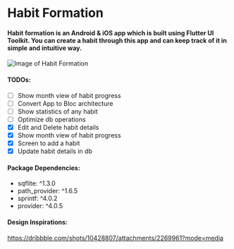 # Habit Formation
#### Habit formation is an Android &amp; iOS app which is built using Flutter UI Toolkit. You can create a habit through this app and can keep track of it in simple and intuitive way.

![Image of Habit Formation](https://flutteryapps.com/assets/images/github/habit-formation.jpg)

#### TODOs:
- [ ] Show month view of habit progress
- [ ] Convert App to Bloc architecture
- [ ] Show statistics of any habit
- [ ] Optimize db operations
- [x] Edit and Delete habit details
- [x] Show month view of habit progress
- [x] Screen to add a habit
- [x] Update habit details in db

#### Package Dependencies:
* sqflite: ^1.3.0
* path_provider: ^1.6.5
* sprintf: ^4.0.2
* provider: ^4.0.5

#### Design Inspirations:
https://dribbble.com/shots/10428807/attachments/2269961?mode=media
